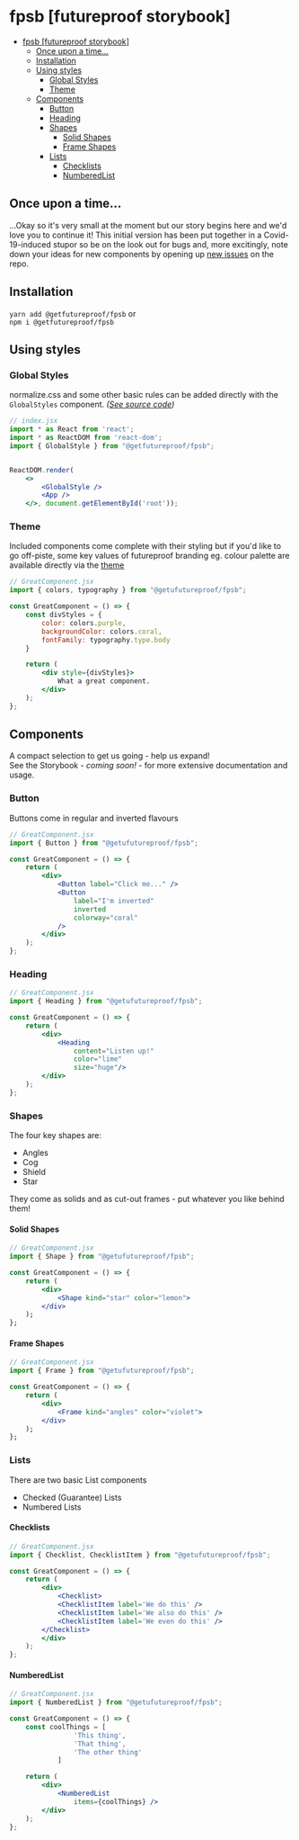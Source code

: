 # fpsb [futureproof storybook]
- [fpsb [futureproof storybook]](#fpsb-futureproof-storybook)
  - [Once upon a time...](#once-upon-a-time)
  - [Installation](#installation)
  - [Using styles](#using-styles)
    - [Global Styles](#global-styles)
    - [Theme](#theme)
  - [Components](#components)
    - [Button](#button)
    - [Heading](#heading)
    - [Shapes](#shapes)
      - [Solid Shapes](#solid-shapes)
      - [Frame Shapes](#frame-shapes)
    - [Lists](#lists)
      - [Checklists](#checklists)
      - [NumberedList](#numberedlist)

## Once upon a time...

...Okay so it's very small at the moment but our story begins here and we'd love you to continue it! This initial version has been put together in a Covid-19-induced stupor so be on the look out for bugs and, more excitingly, note down your ideas for new components by opening up [new issues](https://github.com/getfutureproof-projects/fpsb/issues/new) on the repo.


## Installation
`yarn add @getfutureproof/fpsb` or \
`npm i @getfutureproof/fpsb`


## Using styles

### Global Styles
normalize.css and some other basic rules can be added directly with the `GlobalStyles` component. *([See source code]((./src/styles/theme.ts)))*
```jsx
// index.jsx
import * as React from 'react';
import * as ReactDOM from 'react-dom';
import { GlobalStyle } from "@getfutureproof/fpsb";


ReactDOM.render(
    <>
        <GlobalStyle />
        <App />
    </>, document.getElementById('root'));
```

### Theme
Included components come complete with their styling but if you'd like to go off-piste, some key values of futureproof branding eg. colour palette are available directly via the [theme](./src/styles/theme.ts)
```jsx
// GreatComponent.jsx
import { colors, typography } from "@getufutureproof/fpsb";

const GreatComponent = () => {
    const divStyles = {
        color: colors.purple,
        backgroundColor: colors.coral,
        fontFamily: typography.type.body
    }

    return (
        <div style={divStyles}>
            What a great component.
        </div>
    );
};
```

## Components
A compact selection to get us going - help us expand! \
See the Storybook - *coming soon!* - for more extensive documentation and usage.

### Button
Buttons come in regular and inverted flavours
```jsx
// GreatComponent.jsx
import { Button } from "@getufutureproof/fpsb";

const GreatComponent = () => {
    return (
        <div>
            <Button label="Click me..." />
            <Button
                label="I'm inverted"
                inverted
                colorway="coral"
            />
        </div>
    );
};
```

### Heading
```jsx
// GreatComponent.jsx
import { Heading } from "@getufutureproof/fpsb";

const GreatComponent = () => {
    return (
        <div>
            <Heading
                content="Listen up!"
                color="lime"
                size="huge"/>
        </div>
    );
};
```

### Shapes
The four key shapes are:
- Angles
- Cog
- Shield
- Star

They come as solids and as cut-out frames - put whatever you like behind them!

#### Solid Shapes
```jsx
// GreatComponent.jsx
import { Shape } from "@getufutureproof/fpsb";

const GreatComponent = () => {
    return (
        <div>
            <Shape kind="star" color="lemon">
        </div>
    );
};
```

#### Frame Shapes
```jsx
// GreatComponent.jsx
import { Frame } from "@getufutureproof/fpsb";

const GreatComponent = () => {
    return (
        <div>
            <Frame kind="angles" color="violet">
        </div>
    );
};
```

### Lists
There are two basic List components
- Checked (Guarantee) Lists
- Numbered Lists

#### Checklists
```jsx
// GreatComponent.jsx
import { Checklist, ChecklistItem } from "@getufutureproof/fpsb";

const GreatComponent = () => {
    return (
        <div>
            <Checklist>
            <ChecklistItem label='We do this' />
            <ChecklistItem label='We also do this' />
            <ChecklistItem label='We even do this' />
        </Checklist>
        </div>
    );
};
```

#### NumberedList
```jsx
// GreatComponent.jsx
import { NumberedList } from "@getufutureproof/fpsb";

const GreatComponent = () => {
    const coolThings = [
                'This thing',
                'That thing',
                'The other thing'
            ]

    return (
        <div>
            <NumberedList
                items={coolThings} />
        </div>
    );
};
```